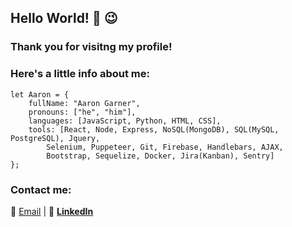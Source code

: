 ## Hello World! 👋  :wink:
### Thank you for visitng my profile!

### Here's a little info about me:
```
let Aaron = {
    fullName: "Aaron Garner",
    pronouns: ["he", "him"],
    languages: [JavaScript, Python, HTML, CSS],
    tools: [React, Node, Express, NoSQL(MongoDB), SQL(MySQL, PostgreSQL), Jquery, 
        Selenium, Puppeteer, Git, Firebase, Handlebars, AJAX, 
        Bootstrap, Sequelize, Docker, Jira(Kanban), Sentry]
};
```
### Contact me:

:e-mail: [Email](mailto:aaron.garner.1982@gmail.com "Aaron Garner's Email")  |  :link: [**LinkedIn**](https://www.linkedin.com/in/aaron-garner-53066346/ "Aaron Garner's LinedIn")

